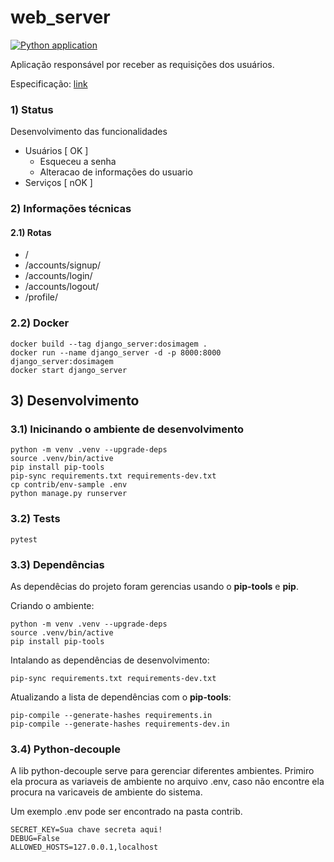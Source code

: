 # web_server

[![Python application](https://github.com/Dosimagem/web_server_backend/actions/workflows/CI.yml/badge.svg)](https://github.com/Dosimagem/web_server_backend/actions/workflows/CI.yml)

Aplicação responsável por receber as requisições dos usuários.

Especificação: [link](https://github.com/Dosimagem/web_server/tree/main/spec)

### 1) Status

Desenvolvimento das funcionalidades

- Usuários [ OK ]
  - Esqueceu a senha
  - Alteracao de informações do usuario 
- Serviços [ nOK ]


### 2) Informações técnicas

#### 2.1) Rotas

- <domain>/
- <domain>/accounts/signup/
- <domain>/accounts/login/
- <domain>/accounts/logout/
- <domain>/profile/

### 2.2) Docker

```console
docker build --tag django_server:dosimagem .
docker run --name django_server -d -p 8000:8000 django_server:dosimagem
docker start django_server
```

## 3) Desenvolvimento

### 3.1) Inicinando o ambiente de desenvolvimento

```
python -m venv .venv --upgrade-deps
source .venv/bin/active
pip install pip-tools
pip-sync requirements.txt requirements-dev.txt
cp contrib/env-sample .env
python manage.py runserver
```

### 3.2) Tests

```console
pytest
```

### 3.3) Dependências

As dependêcias do projeto foram gerencias usando o **pip-tools** e **pip**.

Criando o ambiente:

```console
python -m venv .venv --upgrade-deps
source .venv/bin/active
pip install pip-tools
```

Intalando as dependências de desenvolvimento:

```console
pip-sync requirements.txt requirements-dev.txt
```

Atualizando a lista de dependências com o **pip-tools**:

```console
pip-compile --generate-hashes requirements.in
pip-compile --generate-hashes requirements-dev.in
```

### 3.4) Python-decouple

A lib python-decouple serve para gerenciar diferentes ambientes. Primiro ela procura as variaveis de ambiente no arquivo .env, caso não encontre ela procura na varicaveis de ambiente do sistema.

Um exemplo .env pode ser encontrado na pasta contrib.

```console
SECRET_KEY=Sua chave secreta aqui!
DEBUG=False
ALLOWED_HOSTS=127.0.0.1,localhost
```
